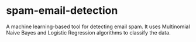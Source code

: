 # spam-email-detection

A machine learning-based tool for detecting email spam. It uses Multinomial Naive Bayes and Logistic Regression algorithms to classify the data. 
